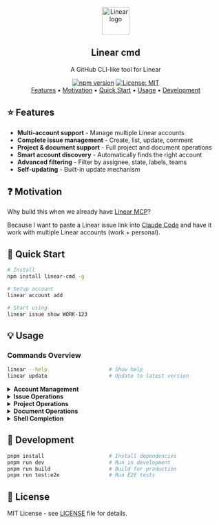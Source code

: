 <div align="center">
<a href="https://linear.app" target="_blank" rel="noopener noreferrer">
  <img width="64" src="https://raw.githubusercontent.com/linear/linear/master/docs/logo.svg" alt="Linear logo">
</a>
<h2>Linear cmd</h2>
<p>A GitHub CLI-like tool for Linear</p>
<p>
  <a href="https://www.npmjs.com/package/linear-cmd"><img src="https://img.shields.io/npm/v/linear-cmd.svg" alt="npm version"></a>
  <a href="https://opensource.org/licenses/MIT"><img src="https://img.shields.io/badge/License-MIT-yellow.svg" alt="License: MIT"></a>
  <br>
  <a href="#star-features">Features</a> • <a href="#question-motivation">Motivation</a> • <a href="#rocket-quick-start">Quick Start</a> • <a href="#bulb-usage">Usage</a> • <a href="#wrench-development">Development</a>
</p>

</div>

## :star: Features

- **Multi-account support** - Manage multiple Linear accounts
- **Complete issue management** - Create, list, update, comment
- **Project & document support** - Full project and document operations
- **Smart account discovery** - Automatically finds the right account
- **Advanced filtering** - Filter by assignee, state, labels, teams
- **Self-updating** - Built-in update mechanism

## :question: Motivation

Why build this when we already have [Linear MCP](https://linear.app/docs/mcp)?

Because I want to paste a Linear issue link into [Claude Code](https://www.anthropic.com/claude-code) and have it work with multiple Linear accounts (work + personal).

## :rocket: Quick Start

```bash
# Install
npm install linear-cmd -g

# Setup account
linear account add

# Start using
linear issue show WORK-123
```

## :bulb: Usage

### Commands Overview

```bash
linear --help                    # Show help
linear update                    # Update to latest version
```

<details>
<summary><b>Account Management</b></summary>

<!-- BEGIN:ACCOUNT -->
```bash
# Add a new Linear account
linear account add

# List all configured accounts
linear account list

# Remove a Linear account
linear account remove

# Test account connections
linear account test

```

<!-- END:ACCOUNT -->

</details>

<details>
<summary><b>Issue Operations</b></summary>

<!-- BEGIN:ISSUE -->
```bash
# Show issue details
linear issue show ISSUE-123
linear issue show https://linear.app/team/issue/ISSUE-123
linear issue show ISSUE-123 --format json

# Create a new issue
linear issue create --title "Fix bug"
linear issue create --title "New feature" --description "Description" --priority 2
linear issue create --title "Task" --assignee user@example.com --label bug

# List issues
linear issue list
linear issue list --state "In Progress"
linear issue list --assignee user@example.com --limit 20
linear issue list --format json

# Update an issue
linear issue update ISSUE-123 --state Done
linear issue update ISSUE-123 --title "Updated title" --priority 1
linear issue update ISSUE-123 --assignee user@example.com

# Add a comment to an issue
linear issue comment ISSUE-123 --body "Great work!"
linear issue comment ISSUE-123 -b "Need more info"

```

<!-- END:ISSUE -->

</details>

<details>
<summary><b>Project Operations</b></summary>

<!-- BEGIN:PROJECT -->
```bash
# List all projects
linear project list
linear project list --format json

# Show project details
linear project show "My Project"
linear project show PROJECT-123 --format json

# List issues in a project
linear project issues "My Project"
linear project issues PROJECT-123 --limit 50

# Create a new project
linear project create --name "New Project"
linear project create --name "Q2 Goals" --description "Goals for Q2 2024"

# Delete a project
linear project delete "Old Project"
linear project delete PROJECT-123

```

<!-- END:PROJECT -->

</details>

<details>
<summary><b>Document Operations</b></summary>

<!-- BEGIN:DOCUMENT -->
```bash
# Show document details
linear document show DOC-123
linear document show https://linear.app/team/doc/DOC-123

# Create a new document
linear document add --title "Meeting Notes"
linear document add --title "RFC" --content "# Proposal\n\nDetails..."

# Delete a document
linear document delete DOC-123

```

<!-- END:DOCUMENT -->

</details>

<details>
<summary><b>Shell Completion</b></summary>

<!-- BEGIN:COMPLETION -->
```bash
linear completion install
```

<!-- END:COMPLETION -->

</details>

## :wrench: Development

```bash
pnpm install                     # Install dependencies
pnpm run dev                     # Run in development
pnpm run build                   # Build for production
pnpm run test:e2e                # Run E2E tests
```

## :scroll: License

MIT License - see [LICENSE](LICENSE) file for details.

